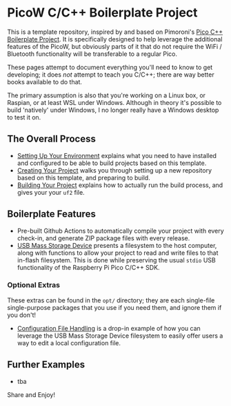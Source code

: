 # PicoW C/C++ Boilerplate Project

This is a template repository, inspired by and based on Pimoroni's 
[Pico C++ Boilerplate Project](https://github.com/pimoroni/pico-boilerplate). 
It is specifically designed to help leverage the additional features of the
PicoW, but obviously parts of it that do not require the WiFi / Bluetooth
functionality will be transferable to a regular Pico.

These pages attempt to document everything you'll need to know to get developing;
it does *not* attempt to teach you C/C++; there are way better books available to
do that.

The primary assumption is also that you're working on a Linux box, or Raspian,
or at least WSL under Windows. Although in theory it's possible to build 
'natively' under Windows, I no longer really have a Windows desktop to test it
on.


## The Overall Process

* [Setting Up Your Environment](setting-up-env.md) explains what you need to have
  installed and configured to be able to build projects based on this template.
* [Creating Your Project](creating-projects.md) walks you through setting up a
  new repository based on this template, and preparing to build.
* [Building Your Project](building-projects.md) explains how to actually run
  the build process, and gives your your `uf2` file.


## Boilerplate Features

* Pre-built Github Actions to automatically compile your project with every 
  check-in, and generate ZIP package files with every release.
* [USB Mass Storage Device](usbfs.md) presents a filesystem to the host computer,
  along with functions to allow your project to read and write files to that
  in-flash filesystem. This is done while preserving the usual `stdio` USB
  functionality of the Raspberry Pi Pico C/C++ SDK.


### Optional Extras 

These extras can be found in the `opt/` directory; they are each single-file
single-purpose packages that you use if you need them, and ignore them if you
don't!

* [Configuration File Handling](config.md) is a drop-in example of how you can
  leverage the USB Mass Storage Device filesystem to easily offer users a way
  to edit a local configuration file.


## Further Examples

* tba


Share and Enjoy!